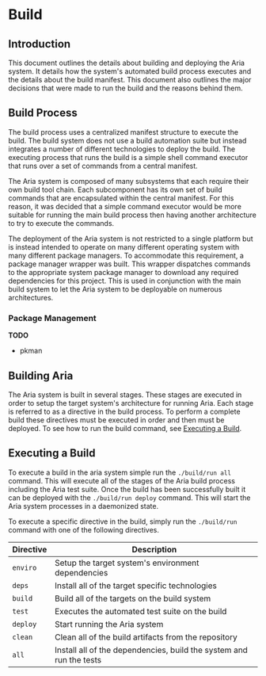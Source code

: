 # Build

## Introduction

This document outlines the details about building and deploying the Aria system. It details how
the system's automated build process executes and the details about the build manifest. This
document also outlines the major decisions that were made to run the build and the reasons behind
them.

## Build Process

The build process uses a centralized manifest structure to execute the build. The build system does
not use a build automation suite but instead integrates a number of different technologies to
deploy the build. The executing process that runs the build is a simple shell command executor that
runs over a set of commands from a central manifest.

The Aria system is composed of many subsystems that each require their own build tool chain. Each
subcomponent has its own set of build commands that are encapsulated within the central manifest.
For this reason, it was decided that a simple command executor would be more suitable for running
the main build process then having another architecture to try to execute the commands.

The deployment of the Aria system is not restricted to a single platform but is instead intended to
operate on many different operating system with many different package managers. To accommodate
this requirement, a package manager wrapper was built. This wrapper dispatches commands to the
appropriate system package manager to download any required dependencies for this project. This
is used in conjunction with the main build system to let the Aria system to be deployable on
numerous architectures.

### Package Management

**TODO**

- pkman




## Building Aria

The Aria system is built in several stages. These stages are executed in order to setup the target
system's architecture for running Aria. Each stage is referred to as a directive in the build
process. To perform a complete build these directives must be executed in order and then must be
deployed. To see how to run the build command, see [Executing a Build](#Executing-a-Build).

## Executing a Build

To execute a build in the aria system simple run the `./build/run all` command. This will execute
all of the stages of the Aria build process including the Aria test suite. Once the build has been
successfully built it can be deployed with the `./build/run deploy` command. This will start
the Aria system processes in a daemonized state.

To execute a specific directive in the build, simply run the `./build/run` command with one of
the following directives.

| Directive | Description                                                         |
| --------- | -----------                                                         |
| `enviro`  | Setup the target system's environment dependencies                  |
| `deps`    | Install all of the target specific technologies                     |
| `build`   | Build all of the targets on the build system                        |
| `test`    | Executes the automated test suite on the build                      |
| `deploy`  | Start running the Aria system                                       |
| `clean`   | Clean all of the build artifacts from the repository                |
| `all`     | Install all of the dependencies, build the system and run the tests |
